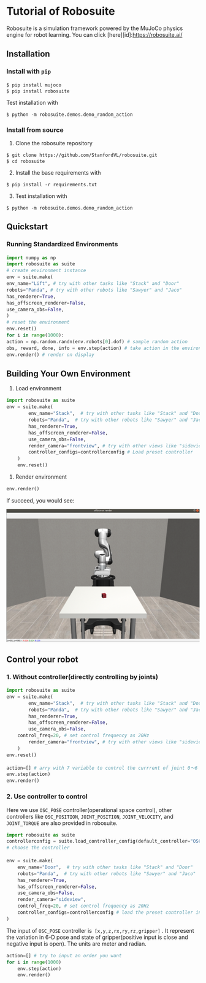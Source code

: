 # Tutorial of Robosuite

Robosuite is a simulation framework powered by the MuJoCo physics engine for robot learning. You can click [here][id]:https://robosuite.ai/
## Installation

### Install with `pip`

```undefined
$ pip install mujoco
$ pip install robosuite
```

Test installation with

```undefined
$ python -m robosuite.demos.demo_random_action
```

### Install from source

1. Clone the robosuite repository

```undefined
$ git clone https://github.com/StanfordVL/robosuite.git
$ cd robosuite
```

2. Install the base requirements with

```undefined
$ pip install -r requirements.txt
```

3. Test installation with

```undefined
$ python -m robosuite.demos.demo_random_action
```

## Quickstart

### Running Standardized Environments

```Python
import numpy as np
import robosuite as suite
# create environment instance
env = suite.make(
env_name="Lift", # try with other tasks like "Stack" and "Door"
robots="Panda", # try with other robots like "Sawyer" and "Jaco"
has_renderer=True,
has_offscreen_renderer=False,
use_camera_obs=False,
)
# reset the environment
env.reset()
for i in range(1000):
action = np.random.randn(env.robots[0].dof) # sample random action
obs, reward, done, info = env.step(action) # take action in the environment
env.render() # render on display
```

## Building Your Own Environment

1. Load environment

```Python
import robosuite as suite
env = suite.make(
        env_name="Stack",  # try with other tasks like "Stack" and "Door"
        robots="Panda",  # try with other robots like "Sawyer" and "Jaco"
        has_renderer=True, 
        has_offscreen_renderer=False,
        use_camera_obs=False,
        render_camera="frontview", # try with other views like "sideview" and "birdview
        controller_configs=controllerconfig # Load preset controller
    )
    env.reset()
```

1. Render environment

```Python
env.render()
```

If succeed, you would see:

![Aaron Swartz](https://github.com/Xyang-X/Robosuite-with-Deepclaw/blob/main/img/robot_demo.png?raw=true)

 	 



## Control your robot

### 1. Without controller(directly controlling by joints)

```Python
import robosuite as suite
env = suite.make(
        env_name="Stack",  # try with other tasks like "Stack" and "Door"
        robots="Panda",  # try with other robots like "Sawyer" and "Jaco"
        has_renderer=True, 
        has_offscreen_renderer=False,
        use_camera_obs=False,
	control_freq=20, # set control frequency as 20Hz
        render_camera="frontview", # try with other views like "sideview" and "birdview
    )
env.reset()

action=[] # arry with 7 variable to control the currrent of joint 0～6 & gripper
env.step(action)
env.render()
```

### 2. Use controller to control  

Here we use `OSC_POSE` controller(operational space control),  other controllers like `OSC_POSITION`, `JOINT_POSITION`, `JOINT_VELOCITY`, and `JOINT_TORQUE`  are also provided in robosuite. 

```Python
import robosuite as suite
controllerconfig = suite.load_controller_config(default_controller="OSC_POSE")
# choose the controller

env = suite.make(
    env_name="Door",  # try with other tasks like "Stack" and "Door"
    robots="Panda",  # try with other robots like "Sawyer" and "Jaco"
    has_renderer=True,
    has_offscreen_renderer=False,
    use_camera_obs=False,
    render_camera="sideview",
    control_freq=20, # set control frequency as 20Hz
    controller_configs=controllerconfig # load the preset controller into environment
)
```

The input of `OSC_POSE` controller is` [x,y,z,rx,ry,rz,gripper]` . It represent the variation in 6-D pose and state of gripper(positive input is close and negative input is open). The units are meter and radian.

```python
action=[] # try to input an order you want
for i in range(1000)
	env.step(action)
    env.render()
```



